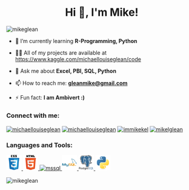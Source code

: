 <h1 align="center">Hi 👋, I'm Mike!</h1>
<p align="left"> <img src="https://komarev.com/ghpvc/?username=mikeglean&label=Profile%20views&color=0e75b6&style=flat" alt="mikeglean" /> </p>

- 🌱 I’m currently learning **R-Programming, Python**

- 👨‍💻 All of my projects are available at https://www.kaggle.com/michaellouiseglean/code

- 💬 Ask me about **Excel, PBI, SQL, Python**

- 📫 How to reach me: **gleanmike@gmail.com**

- ⚡ Fun fact: **I am Ambivert :)**

<h3 align="left">Connect with me:</h3>
<p align="left">
<a href="https://linkedin.com/in/michaellouiseglean" target="blank"><img align="center" src="https://raw.githubusercontent.com/rahuldkjain/github-profile-readme-generator/master/src/images/icons/Social/linked-in-alt.svg" alt="michaellouiseglean" height="30" width="40" /></a>
<a href="https://kaggle.com/michaellouiseglean" target="blank"><img align="center" src="https://raw.githubusercontent.com/rahuldkjain/github-profile-readme-generator/master/src/images/icons/Social/kaggle.svg" alt="michaellouiseglean" height="30" width="40" /></a>
<a href="https://fb.com/immikekel" target="blank"><img align="center" src="https://raw.githubusercontent.com/rahuldkjain/github-profile-readme-generator/master/src/images/icons/Social/facebook.svg" alt="immikekel" height="30" width="40" /></a>
<a href="https://instagram.com/mikelglean" target="blank"><img align="center" src="https://raw.githubusercontent.com/rahuldkjain/github-profile-readme-generator/master/src/images/icons/Social/instagram.svg" alt="mikelglean" height="30" width="40" /></a>
</p>

<h3 align="left">Languages and Tools:</h3>
<p align="left"> <a href="https://www.w3schools.com/css/" target="_blank" rel="noreferrer"> <img src="https://raw.githubusercontent.com/devicons/devicon/master/icons/css3/css3-original-wordmark.svg" alt="css3" width="40" height="40"/> </a> <a href="https://www.w3.org/html/" target="_blank" rel="noreferrer"> <img src="https://raw.githubusercontent.com/devicons/devicon/master/icons/html5/html5-original-wordmark.svg" alt="html5" width="40" height="40"/> </a> <a href="https://www.microsoft.com/en-us/sql-server" target="_blank" rel="noreferrer"> <img src="https://www.svgrepo.com/show/303229/microsoft-sql-server-logo.svg" alt="mssql" width="40" height="40"/> </a> <a href="https://www.mysql.com/" target="_blank" rel="noreferrer"> <img src="https://raw.githubusercontent.com/devicons/devicon/master/icons/mysql/mysql-original-wordmark.svg" alt="mysql" width="40" height="40"/> </a> <a href="https://www.postgresql.org" target="_blank" rel="noreferrer"> <img src="https://raw.githubusercontent.com/devicons/devicon/master/icons/postgresql/postgresql-original-wordmark.svg" alt="postgresql" width="40" height="40"/> </a> <a href="https://www.python.org" target="_blank" rel="noreferrer"> <img src="https://raw.githubusercontent.com/devicons/devicon/master/icons/python/python-original.svg" alt="python" width="40" height="40"/> </a> </p>

<p><img align="center" src="https://github-readme-stats.vercel.app/api/top-langs?username=mikeglean&show_icons=true&locale=en&layout=compact" alt="mikeglean" /></p>
